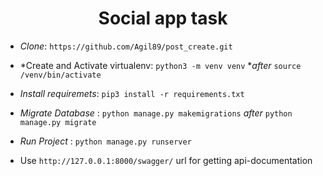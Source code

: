  <div align="center">
  <h1>Social app task</h1>
</div>

- *Clone*: `https://github.com/Agil89/post_create.git`

- *Create and Activate virtualenv: `python3 -m venv venv`  **after* `source /venv/bin/activate`

- *Install requiremets*: `pip3 install -r requirements.txt`

- *Migrate Database* : `python manage.py makemigrations` *after* `python manage.py migrate`

- *Run Project* : `python manage.py runserver`

- Use `http://127.0.0.1:8000/swagger/` url for getting api-documentation
